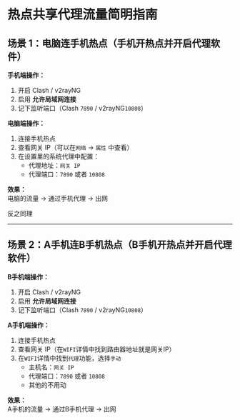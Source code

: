 # 热点共享代理流量简明指南

## 场景 1：电脑连手机热点（手机开热点并开启代理软件）
**手机端操作：**
1. 开启 Clash / v2rayNG  
2. 启用 **允许局域网连接**
3. 记下监听端口（Clash `7890` / v2rayNG`10808`）

**电脑端操作：**
1. 连接手机热点  
2. 查看网关 IP（可以在`网络` -> `属性` 中查看）
3. 在设置里的系统代理中配置：  
   - 代理地址：`网关 IP`  
   - 代理端口：`7890` 或者 `10808`

**效果：**  
电脑的流量 → 通过手机代理 → 出网


反之同理

---

## 场景 2：A手机连B手机热点（B手机开热点并开启代理软件）
**B手机端操作：**
1. 开启 Clash / v2rayNG  
2. 启用 **允许局域网连接**
3. 记下监听端口（Clash `7890` / v2rayNG`10808`）

**A手机端操作：**
1. 连接手机热点  
2. 查看网关 IP（在`WIFI`详情中找到路由器地址就是网关IP）
3. 在`WIFI`详情中找到`代理`功能，选择`手动`
   - 主机名：`网关 IP`  
   - 代理端口：`7890` 或者 `10808`
   - 其他的不用动

**效果：**  
A手机的流量 → 通过B手机代理 → 出网